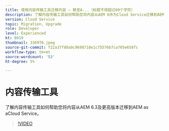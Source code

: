 ```yaml
---
title: 使用内容传输工具迁移内容 — 移至A...（标题不得超过60个字符）
description: 了解内容传输工具如何帮助您将内容从AEM 6作为Cloud Service迁移到AEM。
version: Cloud Service
topic: Migration, Upgrade
role: Developer
level: Experienced
kt: 8919
thumbnail: 336970.jpeg
source-git-commit: f22a37f80a9c9698718e1c75576b7ca705e658fc
workflow-type: tm+mt
source-wordcount: '53'
ht-degree: 5%

---
```



# 内容传输工具

了解内容传输工具如何帮助您将内容从AEM 6.3及更高版本迁移到AEM as aCloud Service。

>[!VIDEO](https://video.tv.adobe.com/v/336970/?quality=12&learn=on)
